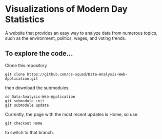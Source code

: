 # Visualizations of Modern Day Statistics
 A website that provides an easy way to analyze data from numerous topics, such as the environment, politics, wages, and voting trends.

## To explore the code...

Clone this repository
```
git clone https://github.com/cs-squad/Data-Analysis-Web-Application.git
```
then download the submodules.
```
cd Data-Analysis-Web-Application
git submodule init
git submodule update
```
Currently, the page with the most recent updates is Home, so use:

```
git checkout Home
```

to switch to that branch.
